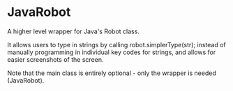 # JavaRobot
A higher level wrapper for Java's Robot class.

It allows users to type in strings by calling robot.simplerType(str); instead of manually programming in individual key codes for strings, and allows for easier screenshots of the screen.

Note that the main class is entirely optional - only the wrapper is needed (JavaRobot).
